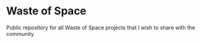 # Waste of Space
Public repository for all Waste of Space projects that I wish to share with the community
